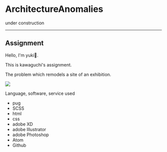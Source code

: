 
# ArchitectureAnomalies
under construction

---
## Assignment

Hello, I'm yuki.

This is kawaguchi's assignment.

The problem which remodels a site of an exhibition.


<a class="link" href="https://usagino.github.io/Architecture_Anomalies.github.io/" target="_blank">![](https://i.imgur.com/VmlqH21.jpg)</a>

Language, software, service used

- pug
- SCSS
- html
- css
- adobe XD
- adobe Illustrator
- adobe Photoshop
- Atom
- Github
